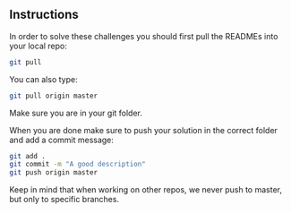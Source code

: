 ## Instructions

In order to solve these challenges you should first pull the READMEs into your local repo:

```bash
git pull
```

You can also type:

```bash
git pull origin master
```

Make sure you are in your git folder.

When you are done make sure to push your solution in the correct folder and add a commit message:

```bash
git add .
git commit -m "A good description"
git push origin master
```

Keep in mind that when working on other repos, we never push to master, but only to specific branches. 
